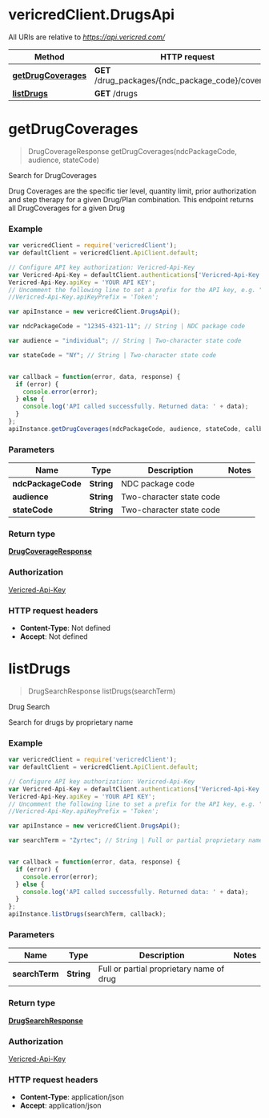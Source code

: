 # vericredClient.DrugsApi

All URIs are relative to *https://api.vericred.com/*

Method | HTTP request | Description
------------- | ------------- | -------------
[**getDrugCoverages**](DrugsApi.md#getDrugCoverages) | **GET** /drug_packages/{ndc_package_code}/coverages | Search for DrugCoverages
[**listDrugs**](DrugsApi.md#listDrugs) | **GET** /drugs | Drug Search


<a name="getDrugCoverages"></a>
# **getDrugCoverages**
> DrugCoverageResponse getDrugCoverages(ndcPackageCode, audience, stateCode)

Search for DrugCoverages

Drug Coverages are the specific tier level, quantity limit, prior authorization and step therapy for a given Drug/Plan combination. This endpoint returns all DrugCoverages for a given Drug

### Example
```javascript
var vericredClient = require('vericredClient');
var defaultClient = vericredClient.ApiClient.default;

// Configure API key authorization: Vericred-Api-Key
var Vericred-Api-Key = defaultClient.authentications['Vericred-Api-Key'];
Vericred-Api-Key.apiKey = 'YOUR API KEY';
// Uncomment the following line to set a prefix for the API key, e.g. "Token" (defaults to null)
//Vericred-Api-Key.apiKeyPrefix = 'Token';

var apiInstance = new vericredClient.DrugsApi();

var ndcPackageCode = "12345-4321-11"; // String | NDC package code

var audience = "individual"; // String | Two-character state code

var stateCode = "NY"; // String | Two-character state code


var callback = function(error, data, response) {
  if (error) {
    console.error(error);
  } else {
    console.log('API called successfully. Returned data: ' + data);
  }
};
apiInstance.getDrugCoverages(ndcPackageCode, audience, stateCode, callback);
```

### Parameters

Name | Type | Description  | Notes
------------- | ------------- | ------------- | -------------
 **ndcPackageCode** | **String**| NDC package code | 
 **audience** | **String**| Two-character state code | 
 **stateCode** | **String**| Two-character state code | 

### Return type

[**DrugCoverageResponse**](DrugCoverageResponse.md)

### Authorization

[Vericred-Api-Key](../README.md#Vericred-Api-Key)

### HTTP request headers

 - **Content-Type**: Not defined
 - **Accept**: Not defined

<a name="listDrugs"></a>
# **listDrugs**
> DrugSearchResponse listDrugs(searchTerm)

Drug Search

Search for drugs by proprietary name

### Example
```javascript
var vericredClient = require('vericredClient');
var defaultClient = vericredClient.ApiClient.default;

// Configure API key authorization: Vericred-Api-Key
var Vericred-Api-Key = defaultClient.authentications['Vericred-Api-Key'];
Vericred-Api-Key.apiKey = 'YOUR API KEY';
// Uncomment the following line to set a prefix for the API key, e.g. "Token" (defaults to null)
//Vericred-Api-Key.apiKeyPrefix = 'Token';

var apiInstance = new vericredClient.DrugsApi();

var searchTerm = "Zyrtec"; // String | Full or partial proprietary name of drug


var callback = function(error, data, response) {
  if (error) {
    console.error(error);
  } else {
    console.log('API called successfully. Returned data: ' + data);
  }
};
apiInstance.listDrugs(searchTerm, callback);
```

### Parameters

Name | Type | Description  | Notes
------------- | ------------- | ------------- | -------------
 **searchTerm** | **String**| Full or partial proprietary name of drug | 

### Return type

[**DrugSearchResponse**](DrugSearchResponse.md)

### Authorization

[Vericred-Api-Key](../README.md#Vericred-Api-Key)

### HTTP request headers

 - **Content-Type**: application/json
 - **Accept**: application/json

